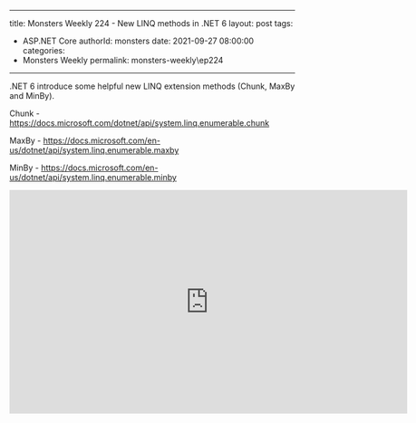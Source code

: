 
---
title: Monsters Weekly 224 -  New LINQ methods in .NET 6
layout: post
tags: 
  - ASP.NET Core
authorId: monsters
date: 2021-09-27 08:00:00
categories:
  - Monsters Weekly
permalink: monsters-weekly\ep224
---

.NET 6 introduce some helpful new LINQ extension methods (Chunk, MaxBy and MinBy). 

Chunk - https://docs.microsoft.com/dotnet/api/system.linq.enumerable.chunk

MaxBy - https://docs.microsoft.com/en-us/dotnet/api/system.linq.enumerable.maxby

MinBy - https://docs.microsoft.com/en-us/dotnet/api/system.linq.enumerable.minby

<iframe width="702" height="395" src="https://www.youtube.com/embed/c0VwTzQ2gUQ" frameborder="0" allow="accelerometer; autoplay; encrypted-media; gyroscope; picture-in-picture" allowfullscreen></iframe>
